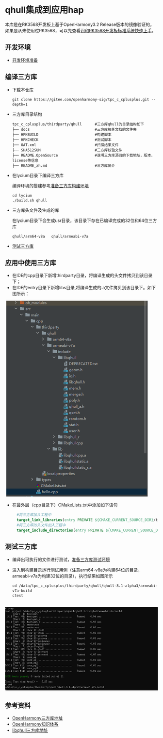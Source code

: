 # qhull集成到应用hap

本库是在RK3568开发板上基于OpenHarmony3.2 Release版本的镜像验证的，如果是从未使用过RK3568，可以先查看[润和RK3568开发板标准系统快速上手](https://gitee.com/openharmony-sig/knowledge_demo_temp/tree/master/docs/rk3568_helloworld)。

## 开发环境

- [开发环境准备](../../../docs/hap_integrate_environment.md)

## 编译三方库

* 下载本仓库
  
  ```shell
  git clone https://gitee.com/openharmony-sig/tpc_c_cplusplus.git --depth=1
  ```

* 三方库目录结构
  
  ```shell
  tpc_c_cplusplus/thirdparty/qhull      #三方库qhull的目录结构如下
  ├── docs                              #三方库相关文档的文件夹
  ├── HPKBUILD                          #构建脚本
  ├── HPKCHECK                          #测试脚本
  ├── OAT.xml                           #扫描结果文件
  ├── SHA512SUM                         #三方库校验文件
  ├── README.OpenSource                 #说明三方库源码的下载地址，版本，license等信息
  ├── README_zh.md                      #三方库简介
  ```

* 在lycium目录下编译三方库
  
  编译环境的搭建参考[准备三方库构建环境](../../../lycium/README.md#1编译环境准备)
  
  ```shell
  cd lycium
  ./build.sh qhull
  ```

* 三方库头文件及生成的库
  
  在lycium目录下会生成usr目录，该目录下存在已编译完成的32位和64位三方库
  
  ```shell
  qhull/arm64-v8a   qhull/armeabi-v7a
  ```

* [测试三方库](#测试三方库)

## 应用中使用三方库

- 在IDE的cpp目录下新增thirdparty目录，将编译生成的头文件拷贝到该目录下；
- 在IDE的entry目录下新增libs目录,将编译生成的.a文件拷贝到该目录下。如下图所示：

&nbsp;![thirdparty_install_dir](pic/qhull-dev.png)

- 在最外层（cpp目录下）CMakeLists.txt中添加如下语句
  
  ```cmake
    #将三方库加入工程中
    target_link_libraries(entry PRIVATE ${CMAKE_CURRENT_SOURCE_DIR}/thirdparty/qhull/${OHOS_ARCH}/lib/libqhullstatic.a)
    #将三方库的头文件加入工程中
    target_include_directories(entry PRIVATE ${CMAKE_CURRENT_SOURCE_DIR}/thirdparty/qhull/${OHOS_ARCH}/include/libqhull)
  ```

## 测试三方库

- 编译出可执行的文件进行测试，[准备三方库测试环境](../../../lycium/README.md#3ci环境准备)

- 进入到构建目录运行测试用例（注意arm64-v8a为构建64位的目录，armeabi-v7a为构建32位的目录），执行结果如图所示
  
  ```
  cd /data/tpc_c_cplusplus/thirdparty/qhull/qhull-8.1-alpha3/armeabi-v7a-build
  ctest
  ```

&nbsp;![libqhull_test](pic/test-cmd-ret.png)

## 参考资料

* [OpenHarmony三方库地址](https://gitee.com/openharmony-tpc)
* [OpenHarmony知识体系](https://gitee.com/openharmony-sig/knowledge)
* [libqhull三方库地址](https://github.com/qhull/qhull)
